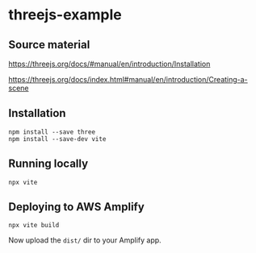 # threejs-example

## Source material

https://threejs.org/docs/#manual/en/introduction/Installation

https://threejs.org/docs/index.html#manual/en/introduction/Creating-a-scene

## Installation

```
npm install --save three
npm install --save-dev vite
```

## Running locally
```
npx vite
```

## Deploying to AWS Amplify

```
npx vite build
```

Now upload the `dist/` dir to your Amplify app.

